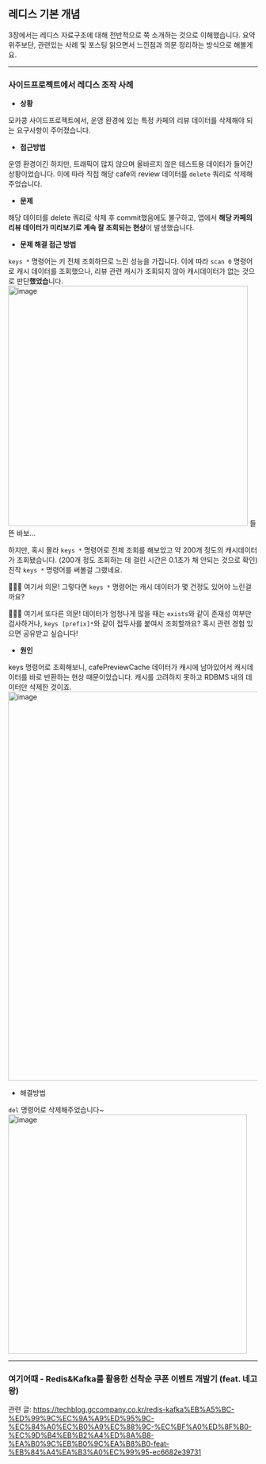## 레디스 기본 개념
3장에서는 레디스 자료구조에 대해 전반적으로 쭉 소개하는 것으로 이해했습니다.
요약 위주보단, 관련있는 사례 및 포스팅 읽으면서 느낀점과 의문 정리하는 방식으로 해볼게요.

---

### 사이드프로젝트에서 레디스 조작 사례
- **상황**

모카콩 사이드프로젝트에서, 운영 환경에 있는 특정 카페의 리뷰 데이터를 삭제해야 되는 요구사항이 주어졌습니다.

- **접근방법**

운영 환경이긴 하지만, 트래픽이 많지 않으며 올바르지 않은 테스트용 데이터가 들어간 상황이었습니다. 이에 따라 직접 해당 cafe의 review 데이터를 `delete` 쿼리로 삭제해주었습니다.

- **문제**

해당 데이터를 delete 쿼리로 삭제 후 commit했음에도 불구하고, 앱에서 **해당 카페의 리뷰 데이터가 미리보기로 계속 잘 조회되는 현상**이 발생했습니다.

- **문제 해결 접근 방법**

`keys *` 명령어는 키 전체 조회하므로 느린 성능을 가집니다. 이에 따라 `scan 0` 명령어로 캐시 데이터를 조회했으나, 리뷰 관련 캐시가 조회되지 않아 캐시데이터가 없는 것으로 판단**했었습**니다.
<img width="484" alt="image" src="https://github.com/TReKa-Genius-Library/redis-for-developer/assets/57135043/f26ad65b-8811-41ce-92a3-b8f10d533496">
들뜬 바보...

하지만, 혹시 몰라 `keys *` 명령어로 전체 조회를 해보았고 약 200개 정도의 캐시데이터가 조회됐습니다.
(200개 정도 조회하는 데 걸린 시간은 0.1초가 채 안되는 것으로 확인)
진작 `keys *` 명령어를 써볼걸 그랬네요.

🧑🏻‍🔧 여기서 의문! 그렇다면 `keys *` 명령어는 캐시 데이터가 몇 건정도 있어야 느린걸까요? 

🧑🏻‍🔧 여기서 또다른 의문! 데이터가 엄청나게 많을 때는 `exists`와 같이 존재성 여부만 검사하거나, `keys [prefix]*`와 같이 접두사를 붙여서 조회할까요? 혹시 관련 경험 있으면 공유받고 싶습니다!


- **원인**

keys 명령어로 조회해보니, cafePreviewCache 데이터가 캐시에 남아있어서 캐시데이터를 바로 반환하는 현상 때문이었습니다. 캐시를 고려하지 못하고 RDBMS 내의 데이터만 삭제한 것이죠.
<img width="784" alt="image" src="https://github.com/TReKa-Genius-Library/redis-for-developer/assets/57135043/a6f87c7d-9b71-40b3-9edf-985d4f3832f8">

- 해결방법

`del` 명령어로 삭제해주었습니다~
<img width="482" alt="image" src="https://github.com/TReKa-Genius-Library/redis-for-developer/assets/57135043/37ffd338-0e59-4b5a-a6bf-fed80e7e2a45">

---

### 여기어때 - Redis&Kafka를 활용한 선착순 쿠폰 이벤트 개발기 (feat. 네고왕)
관련 글: https://techblog.gccompany.co.kr/redis-kafka%EB%A5%BC-%ED%99%9C%EC%9A%A9%ED%95%9C-%EC%84%A0%EC%B0%A9%EC%88%9C-%EC%BF%A0%ED%8F%B0-%EC%9D%B4%EB%B2%A4%ED%8A%B8-%EA%B0%9C%EB%B0%9C%EA%B8%B0-feat-%EB%84%A4%EA%B3%A0%EC%99%95-ec6682e39731


